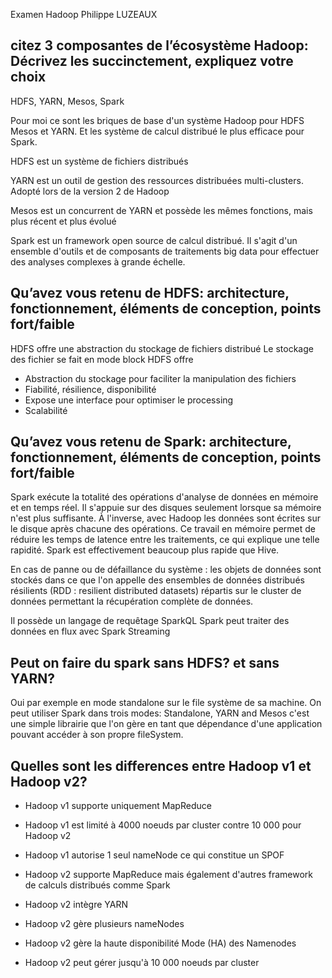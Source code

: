 Examen Hadoop Philippe LUZEAUX

## citez 3 composantes de l’écosystème Hadoop: Décrivez les succinctement, expliquez votre choix

HDFS, YARN, Mesos, Spark

Pour moi ce sont les briques de base d'un système Hadoop pour HDFS Mesos et YARN.
Et les système de calcul distribué le plus efficace pour Spark.

HDFS est un système de fichiers distribués

YARN est un outil de gestion des ressources distribuées multi-clusters. Adopté lors de la version 2 de Hadoop

Mesos est un concurrent de YARN et possède les mêmes fonctions, mais plus récent et plus évolué

Spark est un framework open source de calcul distribué. Il s'agit d'un ensemble d'outils et de composants de traitements big data pour effectuer des analyses complexes à grande échelle.

## Qu’avez vous retenu de HDFS: architecture, fonctionnement, éléments de conception, points fort/faible

HDFS offre une abstraction du stockage de fichiers distribué
Le stockage des fichier se fait en mode block
HDFS offre

- Abstraction du stockage pour faciliter la manipulation des fichiers
- Fiabilité, résilience, disponibilité
- Expose une interface pour optimiser le processing
- Scalabilité


## Qu’avez vous retenu de Spark: architecture, fonctionnement, éléments de conception, points fort/faible

Spark exécute la totalité des opérations d'analyse de données en mémoire et en temps réel.
Il s'appuie sur des disques seulement lorsque sa mémoire n'est plus suffisante.
À l'inverse, avec Hadoop les données sont écrites sur le disque après chacune des opérations.
Ce travail en mémoire permet de réduire les temps de latence entre les traitements, ce qui explique une telle rapidité.
Spark est effectivement beaucoup plus rapide que Hive.

En cas de panne ou de défaillance du système :
les objets de données sont stockés dans ce que l'on appelle des ensembles de données distribués résilients (RDD : resilient distributed datasets)
répartis sur le cluster de données permettant la récupération complète de données.

Il possède un langage de requêtage SparkQL
Spark peut traiter des données en flux avec Spark Streaming


## Peut on faire du spark sans HDFS? et sans YARN?
Oui par exemple en mode standalone sur le file système de sa machine.
On peut utiliser Spark dans trois modes: Standalone, YARN and Mesos
c'est une simple librairie que l'on gère en tant que dépendance d'une application pouvant accéder à son propre fileSystem.

## Quelles sont les differences entre Hadoop v1 et Hadoop v2?

-  Hadoop v1 supporte uniquement MapReduce
-  Hadoop v1 est limité à 4000 noeuds par cluster contre 10 000 pour Hadoop v2
-  Hadoop v1 autorise 1 seul nameNode ce qui constitue un SPOF


-  Hadoop v2 supporte MapReduce mais également d'autres framework de calculs distribués comme Spark
-  Hadoop v2 intègre YARN
-  Hadoop v2 gère plusieurs nameNodes
-  Hadoop v2 gère la haute disponibilité Mode (HA) des Namenodes
-  Hadoop v2 peut gérer jusqu'à 10 000 noeuds par cluster
